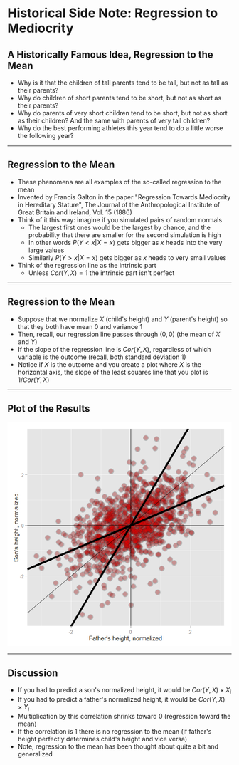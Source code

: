 # Historical Side Note: Regression to Mediocrity



## A Historically Famous Idea, Regression to the Mean

- Why is it that the children of tall parents tend to be tall, but not as tall as their parents?
- Why do children of short parents tend to be short, but not as short as their parents?
- Why do parents of very short children tend to be short, but not as short as their children? And the same with parents of very tall children?
- Why do the best performing athletes this year tend to do a little worse the following year?

---

## Regression to the Mean

- These phenomena are all examples of the so-called regression to the mean
- Invented by Francis Galton in the paper "Regression Towards Mediocrity in Hereditary Stature", The Journal of the Anthropological Institute of Great Britain and Ireland, Vol. 15 (1886)
- Think of it this way: imagine if you simulated pairs of random normals
    - The largest first ones would be the largest by chance, and the probability that there are smaller for the second simulation is high
    - In other words $P\left(Y < x|X = x\right)$ gets bigger as $x$ heads into the very large values
    - Similarly $P\left(Y > x|X = x\right)$ gets bigger as $x$ heads to very small values
- Think of the regression line as the intrinsic part
    - Unless $Cor\left(Y,X\right) = 1$ the intrinsic part isn't perfect
    
---

## Regression to the Mean

- Suppose that we normalize $X$ (child's height) and $Y$ (parent's height) so that they both have mean 0 and variance 1
- Then, recall, our regression line passes through $\left(0,0\right)$ (the mean of $X$ and $Y$)
- If the slope of the regression line is $Cor\left(Y,X\right)$, regardless of which variable is the outcome (recall, both standard deviation 1)
- Notice if $X$ is the outcome and you create a plot where $X$ is the horizontal axis, the slope of the least squares line that you plot is $1/Cor\left(Y,X\right)$

---

## Plot of the Results

<div class="rimage center"><img src="fig/unnamed-chunk-1-1.png" title="" alt="" class="plot" /></div>

---

## Discussion

- If you had to predict a son's normalized height, it would be $Cor\left(Y,X\right) \times X_i$
- If you had to predict a father's normalized height, it would be $Cor\left(Y,X\right) \times Y_i$
- Multiplication by this correlation shrinks toward 0 (regression toward the mean)
- If the correlation is 1 there is no regression to the mean (if father's height perfectly determines child's height and vice versa)
- Note, regression to the mean has been thought about quite a bit and generalized

